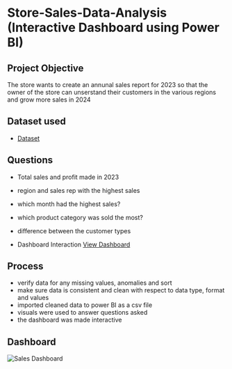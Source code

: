 # Store-Sales-Data-Analysis (Interactive Dashboard using Power BI)
## Project Objective
The store wants to create an annunal sales report for 2023 so that the owner of the store can unserstand their customers in the various regions and grow more sales in 2024

## Dataset used
- <a href="https://github.com/Ayomide-Fatola/Power-BI-Data-Analysis-Dashboard/blob/main/Sales_Data%20(2).xlsx">Dataset</a>

## Questions
- Total sales and profit made in 2023
- region and sales rep with the highest sales
- which month had the highest sales?
- which product category was sold the most?
- difference between the customer types

- Dashboard Interaction  <a href="https://github.com/Ayomide-Fatola/Power-BI-Data-Analysis-Dashboard/blob/main/Sales%20Dashboard.png">View Dashboard</a>

## Process
- verify data for any missing values, anomalies and sort
- make sure data is consistent and clean with respect to data type, format and values
- imported cleaned data to power BI as a csv file
- visuals were used to answer questions asked
- the dashboard was made interactive

## Dashboard
![Sales Dashboard](https://github.com/user-attachments/assets/d8eb98c5-fe22-4370-acf7-80b62173eb4d)
